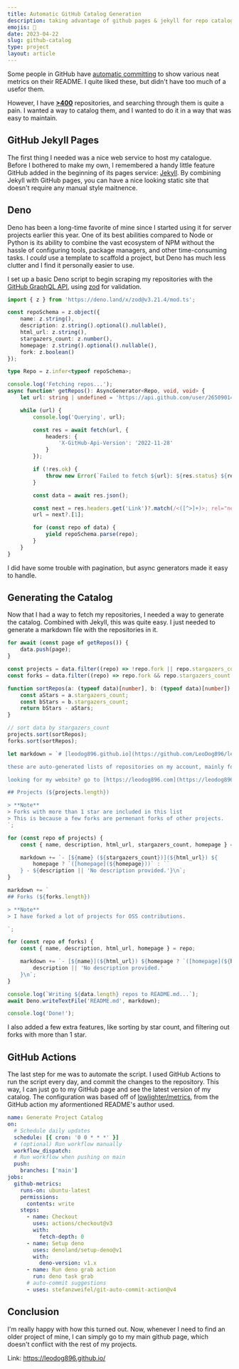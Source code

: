 ```yaml
---
title: Automatic GitHub Catalog Generation
description: taking advantage of github pages & jekyll for repo cataloging
emojis: 📖
date: 2023-04-22
slug: github-catalog
type: project
layout: article
---
```


Some people in GitHub have [automatic committing](https://github.com/iceBear67/iceBear67/commit/916970d6fa4d8d70c227b8303e5036ded150436a) to show various neat metrics on their README. I quite liked these, but didn't have too much of a usefor them.

However, I have [**>400**](https://github.com/LeoDog896?tab=repositories) repositories, and searching through them is quite a pain. I wanted a way to catalog them, and I wanted to do it in a way that was easy to maintain.

## GitHub Jekyll Pages

The first thing I needed was a nice web service to host my catalogue. Before I bothered to make my own, I remembered a handy little feature GitHub added in the beginning of its pages service: [Jekyll](https://jekyllrb.com/). By combining Jekyll with GitHub pages, you can have a nice looking static site that doesn't require any manual style maitnence.

## Deno

Deno has been a long-time favorite of mine since I started using it for server projects earlier this year. One of its best abilities compared to Node or Python is its ability to combine the vast ecosystem of NPM without the hassle of configuring tools, package managers, and other time-consuming tasks. I _could_ use a template to scaffold a project, but Deno has much less clutter and I find it personally easier to use.

I set up a basic Deno script to begin scraping my repositories with the [GitHub GraphQL API](https://docs.github.com/en/graphql), using [zod](https://github.com/colinhacks/zod) for validation.

```ts
import { z } from 'https://deno.land/x/zod@v3.21.4/mod.ts';

const repoSchema = z.object({
	name: z.string(),
	description: z.string().optional().nullable(),
	html_url: z.string(),
	stargazers_count: z.number(),
	homepage: z.string().optional().nullable(),
	fork: z.boolean()
});

type Repo = z.infer<typeof repoSchema>;

console.log('Fetching repos...');
async function* getRepos(): AsyncGenerator<Repo, void, void> {
	let url: string | undefined = 'https://api.github.com/user/26509014/repos?per_page=100';

	while (url) {
		console.log('Querying', url);

		const res = await fetch(url, {
			headers: {
				'X-GitHub-Api-Version': '2022-11-28'
			}
		});

		if (!res.ok) {
			throw new Error(`Failed to fetch ${url}: ${res.status} ${res.statusText}`);
		}

		const data = await res.json();

		const next = res.headers.get('Link')?.match(/<([^>]+)>; rel="next"/);
		url = next?.[1];

		for (const repo of data) {
			yield repoSchema.parse(repo);
		}
	}
}
```

I did have some trouble with pagination, but async generators made it easy to handle.

## Generating the Catalog

Now that I had a way to fetch my repositories, I needed a way to generate the catalog. Combined with Jekyll, this was quite easy. I just needed to generate a markdown file with the repositories in it.

```ts
for await (const page of getRepos()) {
	data.push(page);
}

const projects = data.filter((repo) => !repo.fork || repo.stargazers_count > 1);
const forks = data.filter((repo) => repo.fork && repo.stargazers_count <= 1);

function sortRepos(a: (typeof data)[number], b: (typeof data)[number]) {
	const aStars = a.stargazers_count;
	const bStars = b.stargazers_count;
	return bStars - aStars;
}

// sort data by stargazers_count
projects.sort(sortRepos);
forks.sort(sortRepos);

let markdown = `# [leodog896.github.io](https://github.com/LeoDog896/leodog896.github.io)

these are auto-generated lists of repositories on my account, mainly for catalogue info.

looking for my website? go to [https://leodog896.com](https://leodog896.com) instead.

## Projects (${projects.length})

> **Note**
> Forks with more than 1 star are included in this list
> This is because a few forks are permenant forks of other projects.
`;

for (const repo of projects) {
	const { name, description, html_url, stargazers_count, homepage } = repo;

	markdown += `- [${name} (${stargazers_count})](${html_url}) ${
		homepage ? `([homepage](${homepage}))` : ``
	} - ${description || 'No description provided.'}\n`;
}

markdown += `
## Forks (${forks.length})

> **Note**
> I have forked a lot of projects for OSS contributions.

`;

for (const repo of forks) {
	const { name, description, html_url, homepage } = repo;

	markdown += `- [${name}](${html_url}) ${homepage ? `([homepage](${homepage}))` : ``} - ${
		description || 'No description provided.'
	}\n`;
}

console.log(`Writing ${data.length} repos to README.md...`);
await Deno.writeTextFile('README.md', markdown);

console.log('Done!');
```

I also added a few extra features, like sorting by star count, and filtering out forks with more than 1 star.

## GitHub Actions

The last step for me was to automate the script. I used GitHub Actions to run the script every day, and commit the changes to the repository. This way, I can just go to my GitHub page and see the latest version of my catalog. The configuration was based off of [lowlighter/metrics](https://github.com/lowlighter/metrics), from the GitHub action my aformentioned README's author used.

```yaml
name: Generate Project Catalog
on:
  # Schedule daily updates
  schedule: [{ cron: '0 0 * * *' }]
  # (optional) Run workflow manually
  workflow_dispatch:
  # Run workflow when pushing on main
  push:
    branches: ['main']
jobs:
  github-metrics:
    runs-on: ubuntu-latest
    permissions:
      contents: write
    steps:
      - name: Checkout
        uses: actions/checkout@v3
        with:
          fetch-depth: 0
      - name: Setup deno
        uses: denoland/setup-deno@v1
        with:
          deno-version: v1.x
      - name: Run deno grab action
        run: deno task grab
      # auto-commit suggestions
      - uses: stefanzweifel/git-auto-commit-action@v4
```

## Conclusion

I'm really happy with how this turned out. Now, whenever I need to find an older project of mine, I can simply go to my main github page, which doesn't conflict with the rest of my projects.

Link: https://leodog896.github.io/
